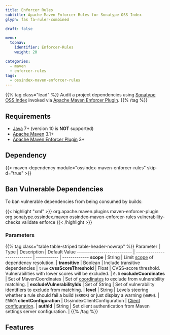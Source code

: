 ```yaml
---
title: Enforcer Rules
subtitle: Apache Maven Enforcer Rules for Sonatype OSS Index
glyph: fas fa-ruler-combined

draft: false

menu:
  topnav:
    identifier: Enforcer-Rules
    weight: 20

categories:
  - maven
  - enforcer-rules
tags:
  - ossindex-maven-enforcer-rules
---
```


{{% tag class="lead" %}}
Audit a project dependencies using [Sonatype OSS Index](https://ossindex.sonatype.org) invoked via
[Apache Maven Enforcer Plugin](https://maven.apache.org/enforcer/maven-enforcer-plugin/).
{{% /tag %}}

## Requirements

* [Java](http://java.oracle.com) 7+ (version 10 is **NOT** supported)
* [Apache Maven](https://maven.apache.org) 3.1+
* [Apache Maven Enforcer Plugin](https://maven.apache.org/enforcer/maven-enforcer-plugin/) 3+

## Dependency

{{< maven-dependency module="ossindex-maven-enforcer-rules" skip-d="true" >}}

## Ban Vulnerable Dependencies

To ban vulnerable dependencies from being consumed by builds:

{{< highlight "xml" >}}
<build>
  <plugins>
    <plugin>
      <groupId>org.apache.maven.plugins</groupId>
      <artifactId>maven-enforcer-plugin</artifactId>
      <dependencies>
        <dependency>
          <groupId>org.sonatype.ossindex.maven</groupId>
          <artifactId>ossindex-maven-enforcer-rules</artifactId>
        </dependency>
      </dependencies>
      <executions>
        <execution>
          <id>vulnerability-checks</id>
          <phase>validate</phase>
          <goals>
            <goal>enforce</goal>
          </goals>
          <configuration>
            <rules>
              <banVulnerable implementation="org.sonatype.ossindex.maven.enforcer.BanVulnerableDependencies"/>
            </rules>
          </configuration>
        </execution>
      </executions>
    </plugin>
  </plugins>
</build>
{{< /highlight >}}

### Parameters

{{% tag class="table table-striped table-header-nowrap" %}}
Parameter                   | Type                        | Description | Default Value
--------------------------- | --------------------------- | ----------- | -------------
**scope**                   | String                      | Limit [scope](https://maven.apache.org/guides/introduction/introduction-to-dependency-mechanism.html#Dependency_Scope) of dependency resolution. | <i class="missing-data"></i>
**transitive**              | Boolean                     | Include transitive dependencies | `true`
**cvssScoreThreshold**      | Float                       | CVSS-score threshold.  Vulnerabilities with lower scores will be excluded. | `0.0`
**excludeCoordinates**      | Set of MavenCoordinates     | Set of [coordinates](https://sonatype.github.io/ossindex-maven/maven/apidocs/org/sonatype/ossindex/maven/common/MavenCoordinates.html) to exclude from vulnerability matching. | <i class="missing-data"></i>
**excludeVulnerabilityIds** | Set of String               | Set of vulnerability identifiers to exclude from matching. | <i class="missing-data"></i>
**level**                   | String                      | Levels steering whether a rule should fail a build (`ERROR`) or just display a warning (`WARN`). | `ERROR`
**clientConfiguration**     | OssindexClientConfiguration | [Client configuration](https://sonatype.github.io/ossindex-public/maven/apidocs/org/sonatype/ossindex/service/client/OssindexClientConfiguration.html). | <i class="missing-data"></i>
**authId**                  | String                      | Set client authentication from Maven settings server configuration. | <i class="missing-data"></i>
{{% /tag %}}

## Features